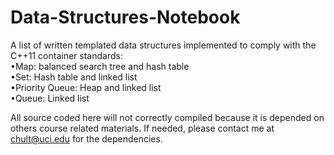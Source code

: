 # Data-Structures-Notebook
A list of written templated data structures implemented to comply with the C++11 container standards:  <br />
•Map: balanced search tree and hash table  <br />
•Set: Hash table and linked list <br />
•Priority Queue: Heap and linked list <br />
•Queue: Linked list<br />

All source coded here will not correctly compiled because it is depended on others course related materials. If needed, please contact me at chult@uci.edu for the dependencies.
